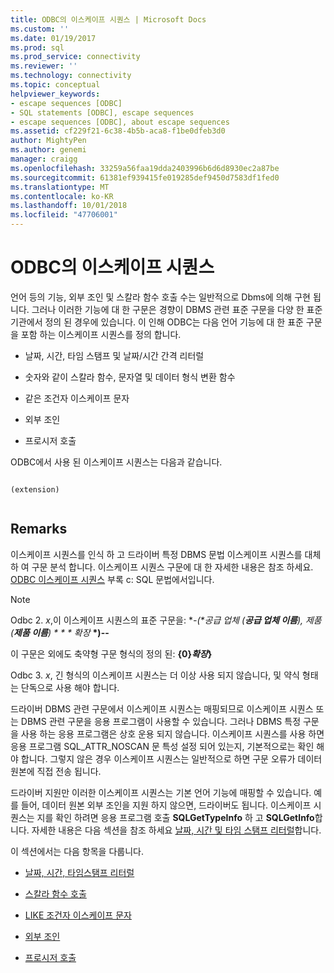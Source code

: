```yaml
---
title: ODBC의 이스케이프 시퀀스 | Microsoft Docs
ms.custom: ''
ms.date: 01/19/2017
ms.prod: sql
ms.prod_service: connectivity
ms.reviewer: ''
ms.technology: connectivity
ms.topic: conceptual
helpviewer_keywords:
- escape sequences [ODBC]
- SQL statements [ODBC], escape sequences
- escape sequences [ODBC], about escape sequences
ms.assetid: cf229f21-6c38-4b5b-aca8-f1be0dfeb3d0
author: MightyPen
ms.author: genemi
manager: craigg
ms.openlocfilehash: 33259a56faa19dda2403996b6d6d8930ec2a87be
ms.sourcegitcommit: 61381ef939415fe019285def9450d7583df1fed0
ms.translationtype: MT
ms.contentlocale: ko-KR
ms.lasthandoff: 10/01/2018
ms.locfileid: "47706001"
---
```

# <a name="escape-sequences-in-odbc"></a>ODBC의 이스케이프 시퀀스
언어 등의 기능, 외부 조인 및 스칼라 함수 호출 수는 일반적으로 Dbms에 의해 구현 됩니다. 그러나 이러한 기능에 대 한 구문은 경향이 DBMS 관련 표준 구문을 다양 한 표준 기관에서 정의 된 경우에 있습니다. 이 인해 ODBC는 다음 언어 기능에 대 한 표준 구문을 포함 하는 이스케이프 시퀀스를 정의 합니다.  
  
-   날짜, 시간, 타임 스탬프 및 날짜/시간 간격 리터럴  
  
-   숫자와 같이 스칼라 함수, 문자열 및 데이터 형식 변환 함수  
  
-   같은 조건자 이스케이프 문자  
  
-   외부 조인  
  
-   프로시저 호출  
  
 ODBC에서 사용 된 이스케이프 시퀀스는 다음과 같습니다.  
  
```  
  
(extension)  
  
```  
  
## <a name="remarks"></a>Remarks  
 이스케이프 시퀀스를 인식 하 고 드라이버 특정 DBMS 문법 이스케이프 시퀀스를 대체 하 여 구문 분석 합니다. 이스케이프 시퀀스 구문에 대 한 자세한 내용은 참조 하세요. [ODBC 이스케이프 시퀀스](../../../odbc/reference/appendixes/odbc-escape-sequences.md) 부록 c: SQL 문법에서입니다.  
  
> [!NOTE]  
>  Odbc 2. *x*,이 이스케이프 시퀀스의 표준 구문을: **-(\*공급 업체 (***공급 업체 이름***), 제품 (***제품 이름***) * * * 확장*  **\*)--**  
>   
>  이 구문은 외에도 축약형 구문 형식의 정의 된: **{0}***확장***}**  
>   
>  Odbc 3. *x*, 긴 형식의 이스케이프 시퀀스는 더 이상 사용 되지 않습니다, 및 약식 형태는 단독으로 사용 해야 합니다.  
  
 드라이버 DBMS 관련 구문에서 이스케이프 시퀀스는 매핑되므로 이스케이프 시퀀스 또는 DBMS 관련 구문을 응용 프로그램이 사용할 수 있습니다. 그러나 DBMS 특정 구문을 사용 하는 응용 프로그램은 상호 운용 되지 않습니다. 이스케이프 시퀀스를 사용 하면 응용 프로그램 SQL_ATTR_NOSCAN 문 특성 설정 되어 있는지, 기본적으로는 확인 해야 합니다. 그렇지 않은 경우 이스케이프 시퀀스는 일반적으로 하면 구문 오류가 데이터 원본에 직접 전송 됩니다.  
  
 드라이버 지원만 이러한 이스케이프 시퀀스는 기본 언어 기능에 매핑할 수 있습니다. 예를 들어, 데이터 원본 외부 조인을 지원 하지 않으면, 드라이버도 됩니다. 이스케이프 시퀀스는 지를 확인 하려면 응용 프로그램 호출 **SQLGetTypeInfo** 하 고 **SQLGetInfo**합니다. 자세한 내용은 다음 섹션을 참조 하세요 [날짜, 시간 및 타임 스탬프 리터럴](../../../odbc/reference/develop-app/date-time-and-timestamp-literals.md)합니다.  
  
 이 섹션에서는 다음 항목을 다룹니다.  
  
-   [날짜, 시간, 타임스탬프 리터럴](../../../odbc/reference/develop-app/date-time-and-timestamp-literals.md)  
  
-   [스칼라 함수 호출](../../../odbc/reference/develop-app/scalar-function-calls.md)  
  
-   [LIKE 조건자 이스케이프 문자](../../../odbc/reference/develop-app/like-predicate-escape-character.md)  
  
-   [외부 조인](../../../odbc/reference/develop-app/outer-joins.md)  
  
-   [프로시저 호출](../../../odbc/reference/develop-app/procedure-calls.md)
